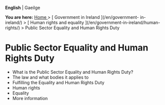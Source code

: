 **English** |  Gaeilge 

**You are here:** [ Home ](/en/) > [ Government in Ireland ](/en/government-
in-ireland/) > [ Human rights and equality ](/en/government-in-ireland/human-
rights/) > Public Sector Equality and Human Rights Duty

#  Public Sector Equality and Human Rights Duty

  * What is the Public Sector Equality and Human Rights Duty? 
  * The law and what bodies it applies to 
  * Fulfilling the Equality and Human Rights Duty 
  * Human rights 
  * Equality 
  * More information 
